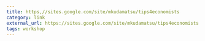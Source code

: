 ```yaml
---
title: https,//sites.google.com/site/mkudamatsu/tips4economists
category: link
external_url: https://sites.google.com/site/mkudamatsu/tips4economists
tags: workshop
---
```

